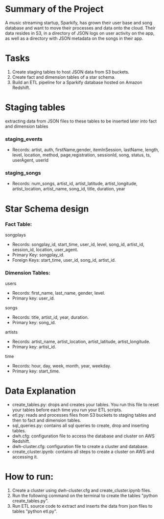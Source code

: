 # Summary of the Project
A music streaming startup, Sparkify, has grown their user base and song database and want to move their processes and data onto the cloud. Their data resides in S3, in a directory of JSON logs on user activity on the app, as well as a directory with JSON metadata on the songs in their app.

# Tasks
1. Create staging tables to host JSON data from S3 buckets.
2. Create fact and dimension tables of a star schema.
2. Build an ETL pipeline for a Sparkify database hosted on Amazon Redshift.

# Staging tables
extracting data from JSON files to these tables to be inserted later into fact and dimension tables 
### staging_events
- Records: artist, auth, firstName,gender, itemInSession, lastName, length, level, location, method, page,registration, sessionId, song, status, ts, userAgent, userId
           
### staging_songs
- Records: num_songs, artist_id, artist_latitude, artist_longitude, artist_location, artist_name, song_id, title, duration, year
                              
                              
# Star Schema design
### Fact Table: 
songplays
- Records: songplay_id, start_time, user_id, level, song_id, artist_id, session_id, location, user_agent.
- Primary Key: songplay_id.
- Foreign Keys: start_time, user_id, song_id, artist_id.

### Dimension Tables:

users
* Records: first_name, last_name, gender, level.
* Primary key: user_id.

songs
* Records: title, artist_id, year, duration.
* Primary key: song_id.

artists
* Records: artist_name, artist_location, artist_latitude, artist_longitude.
* Primary key: artist_id.

time
* Records: hour, day, week, month, year, weekday.
* Primary key: start_time. 


# Data Explanation
* create_tables.py: drops and creates your tables. You run this file to reset your tables before each time you run your ETL scripts.
* etl.py: reads and processes files from S3 buckets to staging tables and then to fact and dimension tables.
* sql_queries.py: contains all sql queries to create, drop and inserting tables.
* dwh.cfg: configuration file to access the database and cluster on AWS Redshift.
* dwh-cluster.cfg: configuration file to create a cluster and database.
* create_cluster.ipynb: contains all steps to create a cluster on AWS and accessing it.

# How to run:
1. Create a cluster using dwh-cluster.cfg and create_cluster.ipynb files.
2. Run the following command on the terminal to create the tables 
    "python create_tables.py". 
3. Run ETL source code to extract and inserts the data from json files to tables
    "python etl.py".